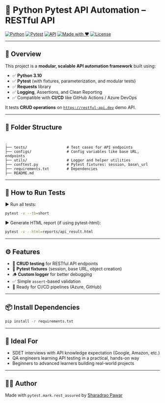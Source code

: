 
# 🔗 Python Pytest API Automation – RESTful API

[![Python](https://img.shields.io/badge/Python-3.10-blue?logo=python)](https://www.python.org/)
[![Pytest](https://img.shields.io/badge/Tested_with-Pytest-yellow?logo=pytest)](https://docs.pytest.org/)
[![API](https://img.shields.io/badge/API-Tested-007ec6)](https://restful-api.dev/)
[![Made with ❤️](https://img.shields.io/badge/Made%20with-%E2%9D%A4-red)](#)
[![License](https://img.shields.io/badge/license-MIT-lightgrey)](LICENSE)

---

## 📌 Overview

This project is a **modular, scalable API automation framework** built using:

- ✅ **Python 3.10**
- ✅ **Pytest** (with fixtures, parameterization, and modular tests)
- ✅ **Requests** library
- ✅ **Logging**, Assertions, and Clean Reporting
- ✅ Compatible with **CI/CD** like GitHub Actions / Azure DevOps

It tests **CRUD operations** on [`https://restful-api.dev`](https://restful-api.dev) demo API.

---

## 🧱 Folder Structure

```

.
├── tests/                  # Test cases for API endpoints
├── configs/                # Config variables like base URL, endpoints
├── utils/                  # Logger and helper utilities
├── conftest.py             # Pytest fixtures: session, base\_url
├── requirements.txt        # Dependencies
├── README.md

````

---

## 🚀 How to Run Tests

▶️ Run all tests:

```bash
pytest -v --tb=short
````

▶️ Generate HTML report (if using pytest-html):

```bash
pytest -v --html=reports/api_result.html
```

---

## ⚙️ Features

* 📡 **CRUD testing** for RESTful API endpoints
* 🧪 **Pytest fixtures** (session, base URL, object creation)
* 🪵 **Custom logger** for better debugging
* ✅ Simple `assert`-based validation
* 🚀 Ready for CI/CD pipelines (Azure, GitHub)

---

## 📦 Install Dependencies

```bash
pip install -r requirements.txt
```

---

## 🔐 Ideal For

* SDET interviews with API knowledge expectation (Google, Amazon, etc.)
* QA engineers learning API testing in a practical, hands-on way
* Beginners to advanced learners building real-world projects

---

## 🙋‍♂️ Author

Made with `pytest.mark.rest_assured` by [Sharadrao Pawar](https://github.com/sharadraopawar)


